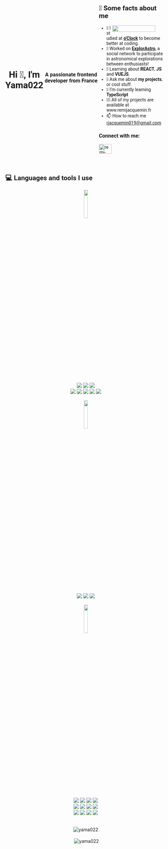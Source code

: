 

<div style='font-family: "Roboto", sans-serif; display:flex;justify-content:space-around;align-items:center;'>
    <h1 align="center">Hi 👋, I'm Yama022</h1>
<h3 align="center">A passionate frontend developer from France</h3>
    <div style="width:80%">  
        <h2 style='font-family: "Roboto", sans-serif; display:flex;align-items:center;'>🚀 Some facts about me</h2>
        <img style="width:80%" align='right' src="https://media1.giphy.com/media/R6xi8dXsRhIjK/giphy.gif?cid=790b761179de3c29da8c3ac45ba2db520c7a9f11df4ddb3c&rid=giphy.gif&ct=g" />
        <ul>
           <li>🔭 I studied at <a href="https://oclock.io/"><b>o'Clock</b></a> to become better at coding.</li>
            <li>🔨 Worked on <a href="http://explorastro.com"><b>ExplorAstro</b></a>, a social network to participate in astronomical explorations between enthusiasts!</li>
                <li>🧐 Learning about <strong>REACT</strong>, <strong>JS</strong> and <strong>VUEJS</strong>.</li>
            <li>💬 Ask me about <strong>my projects</strong>, or cool stuff.</li>
            <li> 🌱 I’m currently learning <strong> TypeScript </strong> </li>
            <li> 👨‍💻 All of my projects are available at www.remijacquemin.fr </li>
            <li> 📫 How to reach me <a href="mailto:rjacquemin019@gmail.com">rjacquemin019@gmail.com</a> </li>
        </ul>
        <h3 align="left">Connect with me:</h3>
<p align="left">
<a href="https://linkedin.com/in/remi-jacquemin" target="blank"><img align="center" src="https://raw.githubusercontent.com/rahuldkjain/github-profile-readme-generator/master/src/images/icons/Social/linked-in-alt.svg" alt="remi-jacquemin" height="30" width="40" /></a>
</p>
    </div>
</div>
<br>




<div align='center'>
        <h2 style='font-family: "Roboto", sans-serif; display:flex;align-items:center;'>💻 Languages and tools I use</h2>
        <img src="https://thumbs.dreamstime.com/b/outline-front-end-vector-icon-isolated-black-simple-line-element-illustration-technology-concept-editable-stroke-white-144320919.jpg" align="center" width="15%"/><br><br>
        <img src="https://img.shields.io/badge/React-20232A?style=for-the-badge&logo=react&logoColor=61DAFB" />
        <img src="https://img.shields.io/badge/JavaScript-323330?style=for-the-badge&logo=javascript&logoColor=F7DF1E" />
        <img src="https://img.shields.io/badge/HTML5-E34F26?style=for-the-badge&logo=html5&logoColor=white" /><br>
        <img src="https://img.shields.io/badge/CSS3-1572B6?style=for-the-badge&logo=css3&logoColor=white" />
        <img src="https://img.shields.io/badge/Sass-CC6699?style=for-the-badge&logo=sass&logoColor=white" />
        <img src="https://img.shields.io/badge/TypeScript-007ACC?style=for-the-badge&logo=typescript&logoColor=white" />
        <img src="https://img.shields.io/badge/Vue.js-35495E?style=for-the-badge&logo=vuedotjs&logoColor=4FC08D" />
        <img src="https://img.shields.io/badge/Bulma-00D1B2?style=for-the-badge&logo=Bulma&logoColor=white" /><br><br>
        <img src="https://cdn.vectorstock.com/i/preview-1x/78/48/back-end-icon-simple-element-from-website-vector-34877848.webp" align="center" width="15%" /><br><br>
        <img src="https://img.shields.io/badge/Node.js-339933?style=for-the-badge&logo=nodedotjs&logoColor=white" />
        <img src="https://img.shields.io/badge/Express.js-000000?style=for-the-badge&logo=express&logoColor=white" />
        <img src="https://img.shields.io/badge/PostgreSQL-316192?style=for-the-badge&logo=postgresql&logoColor=white" /><br><br>
        <img src="https://thumbs.dreamstime.com/b/tools-vector-icon-white-background-flat-symbol-sign-modern-construction-collection-mobile-concept-web-apps-design-161787735.jpg" align="center" width="15%"/><br><br>
        <img src="https://img.shields.io/badge/Yarn-2C8EBB?style=for-the-badge&logo=yarn&logoColor=white" />
        <img src="https://img.shields.io/badge/npm-CB3837?style=for-the-badge&logo=npm&logoColor=white" />
        <img src="https://img.shields.io/badge/Git-F05032?style=for-the-badge&logo=git&logoColor=white" />
        <img src="https://img.shields.io/badge/json-5E5C5C?style=for-the-badge&logo=json&logoColor=white" /><br>
        <img src="https://img.shields.io/badge/Markdown-000000?style=for-the-badge&logo=markdown&logoColor=white" />
        <img src="https://img.shields.io/badge/Insomnia-5849be?style=for-the-badge&logo=Insomnia&logoColor=white" />
        <img src="https://img.shields.io/badge/pgAdmin-316192?style=for-the-badge&logo=postgresql&logoColor=white" />
        <img src="https://img.shields.io/badge/Heroku-430098?style=for-the-badge&logo=heroku&logoColor=white" /><br>
        <img src="https://img.shields.io/badge/AWS-%23FF9900.svg?style=for-the-badge&logo=amazon-aws&logoColor=white" />
        <img src="https://img.shields.io/badge/Linux-FCC624?style=for-the-badge&logo=linux&logoColor=black" />
        <img src="https://img.shields.io/badge/Visual_Studio_Code-0078D4?style=for-the-badge&logo=visual%20studio%20code&logoColor=white" />
        <img src="https://img.shields.io/badge/Adobe%20Photoshop-31A8FF?style=for-the-badge&logo=Adobe%20Photoshop&logoColor=black" /><br>   
        </div>



<br>
<br>
<div align="center"><img align="center" src="https://github-readme-stats.vercel.app/api/top-langs?username=yama022&show_icons=true&locale=en&layout=compact" alt="yama022" /></div><br>

<div align="center">&nbsp;<img align="center" src="https://github-readme-stats.vercel.app/api?username=yama022&show_icons=true&locale=en" alt="yama022" /></div>

